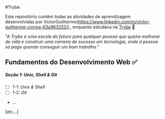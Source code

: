#Trybe

Este repositório contém todas as atividades de aprendizagem desenvolvidas por VictorGuilherme(https://www.linkedin.com/in/victor-guilherme-correa-63a963252/)_ enquanto estudava na [Trybe](https://www.betrybe.com/) 🚀

_"A Trybe é uma escola do futuro para qualquer pessoa que queira melhorar de vida e construir uma carreira de sucesso em tecnologia, onde a pessoa só paga quando conseguir um bom trabalho."_

## Fundamentos do Desenvolvimento Web ✅

##### Seção 1: Unix, Shell & Git

- [ ] 1-1: _Unix & Shell_
- [ ] 1-2: _Git_
- ...

[etc...]
